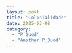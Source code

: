 ```yaml
---
layout: post
title: "Colonialidade"
date: 2025-03-08
category:
  - "P_Quod"
  - "Another P_Quod"
---
```

